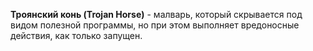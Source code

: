 **Троянский конь (Trojan Horse)** - малварь, который скрывается под видом полезной программы, но при этом выполняет вредоносные действия, как только запущен.